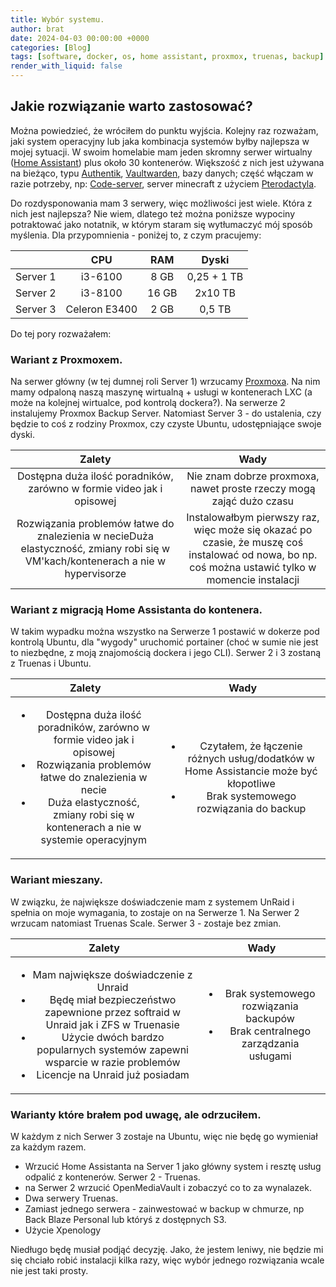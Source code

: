 ```yaml
---
title: Wybór systemu.
author: brat
date: 2024-04-03 00:00:00 +0000
categories: [Blog]
tags: [software, docker, os, home assistant, proxmox, truenas, backup]
render_with_liquid: false
---
```



## Jakie rozwiązanie warto zastosować?

Można powiedzieć, że wróciłem do punktu wyjścia. Kolejny raz rozważam, jaki system operacyjny lub jaka kombinacja systemów byłby najlepsza w mojej sytuacji. W swoim homelabie mam jeden skromny serwer wirtualny ([Home Assistant](https://www.home-assistant.io/)) plus około 30 kontenerów. Większość z nich jest używana na bieżąco, typu [Authentik](https://goauthentik.io/), [Vaultwarden](https://github.com/dani-garcia/vaultwarden), bazy danych; część włączam w razie potrzeby, np: [Code-server](https://github.com/coder/code-server), server minecraft z użyciem [Pterodactyla](https://pterodactyl.io/).

Do rozdysponowania mam 3 serwery, więc możliwości jest wiele. Która z nich jest najlepsza? Nie wiem, dlatego też można poniższe wypociny potraktować jako notatnik, w którym staram się wytłumaczyć mój sposób myślenia. Dla przypomnienia - poniżej to, z czym pracujemy:

|          |      CPU      |  RAM  |    Dyski    |
|----------|:-------------:|:-----:|:-----------:|
| Server 1 |    i3-6100    |  8 GB | 0,25 + 1 TB |
| Server 2 |    i3-8100    | 16 GB |   2x10 TB   |
| Server 3 | Celeron E3400 |  2 GB |    0,5 TB   |


Do tej pory rozważałem:
### Wariant z Proxmoxem. 
Na serwer główny (w tej dumnej roli Server 1) wrzucamy [Proxmoxa](https://www.proxmox.com/en/). Na nim mamy odpaloną naszą maszynę wirtualną + usługi w kontenerach LXC (a może na kolejnej wirtualce, pod kontrolą dockera?). Na serwerze 2 instalujemy Proxmox Backup Server. Natomiast Server 3 - do ustalenia, czy będzie to coś z rodziny Proxmox, czy czyste Ubuntu, udostępniające swoje dyski.

| Zalety | Wady |
|:---:|:---:|
| Dostępna duża ilość poradników, zarówno w formie video jak i opisowej | Nie znam dobrze proxmoxa, nawet proste rzeczy mogą zająć dużo czasu |
| Rozwiązania problemów łatwe do znalezienia w necieDuża elastyczność, zmiany robi się w VM'kach/kontenerach a nie w hypervisorze | Instalowałbym pierwszy raz, więc może się okazać po czasie, że muszę coś instalować od nowa, bo np. coś można ustawić tylko w momencie instalacji |

### Wariant z migracją Home Assistanta do kontenera. 
W takim wypadku można wszystko na Serwerze 1 postawić w dokerze pod kontrolą Ubuntu, dla "wygody" uruchomić portainer (choć w sumie nie jest to niezbędne, z moją znajomością dockera i jego CLI). Serwer 2 i 3 zostaną z Truenas i Ubuntu. 

| Zalety | Wady |
|:------:|:--------:|
|<ul><li>Dostępna duża ilość poradników, zarówno w formie video jak i opisowej</li><li> Rozwiązania problemów łatwe do znalezienia w necie</li><li>Duża elastyczność, zmiany robi się w kontenerach a nie w systemie operacyjnym</li></ul>  |  <ul><li>Czytałem, że łączenie różnych usług/dodatków w Home Assistancie może być kłopotliwe</li><li>Brak systemowego rozwiązania do backup</li></ul>      |


### Wariant mieszany.
W związku, że największe doświadczenie mam z systemem UnRaid i spełnia on moje wymagania, to zostaje on na Serwerze 1. Na Serwer 2 wrzucam natomiast Truenas Scale. Serwer 3 - zostaje bez zmian.

| Zalety | Wady |
|:------:|:--------:|
|<ul><li>Mam największe doświadczenie z Unraid</li><li> Będę miał bezpieczeństwo zapewnione przez softraid w Unraid jak i ZFS w Truenasie</li><li>Użycie dwóch bardzo popularnych systemów zapewni wsparcie w razie problemów</li><li>Licencje na Unraid już posiadam</li></ul>  |  <ul><li>Brak systemowego rozwiązania backupów</li><li>Brak centralnego zarządzania usługami</li></ul> 

### Warianty które brałem pod uwagę, ale odrzuciłem.
W każdym z nich Serwer 3 zostaje na Ubuntu, więc nie będę go wymieniał za każdym razem.
* Wrzucić Home Assistanta na Server 1 jako główny system i resztę usług odpalić z kontenerów. Serwer 2 - Truenas. 
* na Serwer 2 wrzucić OpenMediaVault i zobaczyć co to za wynalazek.
* Dwa serwery Truenas.
* Zamiast jednego serwera - zainwestować w backup w chmurze, np Back Blaze Personal lub któryś z dostępnych S3.
* Użycie Xpenology

Niedługo będę musiał podjąć decyzję. Jako, że jestem leniwy, nie będzie mi się chciało robić instalacji kilka razy, więc wybór jednego rozwiązania wcale nie jest taki prosty.

